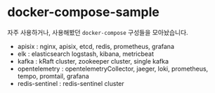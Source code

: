 # docker-compose-sample

자주 사용하거나, 사용해봤던 `docker-compose` 구성들을 모아놨습니다.

- apisix : nginx, apisix, etcd, redis, prometheus, grafana
- elk : elasticsearch logstash, kibana, metricbeat
- kafka : kRaft cluster, zookeeper cluster, single kafka
- opentelemetry : opentelemetryCollector, jaeger, loki, prometheus, tempo, promtail, grafana
- redis-sentinel : redis-sentinel cluster
